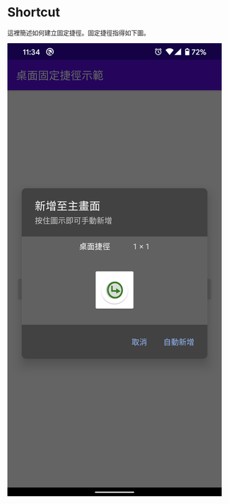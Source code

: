# Shortcut
這裡簡述如何建立固定捷徑。固定捷徑指得如下圖。

![image](https://github.com/klps5603/Shortcut/blob/master/app/src/main/res/drawable/%E5%BB%BA%E7%AB%8B%E5%9B%BA%E5%AE%9A%E6%8D%B7%E5%BE%91%E6%88%AA%E5%9C%96.png)
